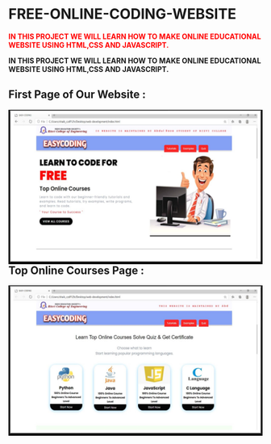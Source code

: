# FREE-ONLINE-CODING-WEBSITE
<span style="color:red">**IN THIS PROJECT WE WILL LEARN HOW TO MAKE ONLINE EDUCATIONAL WEBSITE USING HTML,CSS AND JAVASCRIPT.**</span>               

**IN THIS PROJECT WE WILL LEARN HOW TO MAKE ONLINE EDUCATIONAL WEBSITE USING HTML,CSS AND JAVASCRIPT.**
## First Page of Our Website :
<img src="output-1.jpg"
     alt="output"
     style="float: left; margin-right: 10px;" />
## Top Online Courses Page :
<img src="output-2.jpg"
     alt="output"
     style="float: left; margin-right: 10px;" />
